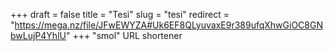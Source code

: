 +++
draft = false
title = "Tesi"
slug = "tesi"
redirect = "https://mega.nz/file/JFwEWYZA#Uk6EF8QLyuvaxE9r389ufqXhwGiOC8GNbwLujP4YhlU"
+++
"smol" URL shortener

